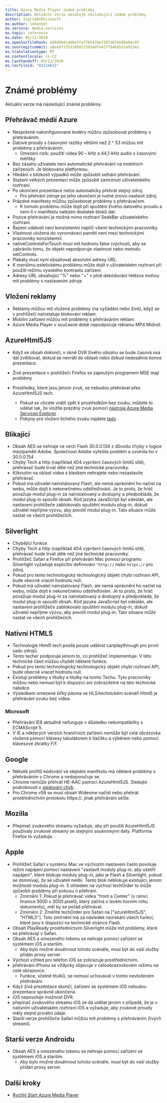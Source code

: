 ```yaml
---
title: Azure Media Player známé problémy
description: Aktuální verze obsahuje následující známé problémy.
author: IngridAtMicrosoft
ms.author: inhenkel
ms.service: media-services
ms.topic: reference
ms.date: 05/11/2020
ms.openlocfilehash: 4d0d56dc4d6e7fa7765439e7387d67bb80a6ec9f
ms.sourcegitcommit: a8ee9717531050115916dfe427f84bd531a92341
ms.translationtype: MT
ms.contentlocale: cs-CZ
ms.lasthandoff: 05/12/2020
ms.locfileid: "83124631"
---
```

# <a name="known-issues"></a>Známé problémy #

Aktuální verze má následující známé problémy:

## <a name="azure-media-player"></a>Přehrávač médií Azure ##

- Nesprávně nakonfigurované kodéry můžou způsobovat problémy s přehráváním.
- Datové proudy s časovými razítky většími než 2 ^ 53 můžou mít problémy s přehráváním.
  - Omezení rizik: použití videa 90 – kHz a 44,1-kHz audio s časovými měřítky
- Bez zásahu uživatele není automatické přehrávání na mobilních zařízeních. Je blokováno platformou.
- Hledání v blízkosti výpadků může způsobit selhání přehrávání.
- Stažení velkých prezentací může způsobit zamrznutí uživatelského rozhraní.
- Po ukončení prezentace nelze automaticky přehrát stejný zdroj.
  - Pro přehrání zdroje po jeho ukončení je nutné znovu nastavit zdroj.
- Prázdné manifesty můžou způsobovat problémy s přehrávačem.
  - K tomuto problému může dojít při spuštění živého datového proudu a není-li v manifestu nalezen dostatek bloků dat.
- Pozice přehrávání je možná mimo rozhraní SeekBar uživatelského rozhraní.
- Řazení událostí není konzistentní napříč všemi technickými pracovníky.
- Vlastnost uložená do vyrovnávací paměti není mezi technickými pracovníky konzistentní.
- nativeControlsForTouch musí mít hodnotu false (výchozí), aby se zabránilo tomu, že objekt nepodporuje vlastnost nebo metodu setControls.
- Plakáty musí nyní obsahovat absolutní adresy URL.
- K menšímu estetickému problému může dojít v uživatelském rozhraní při použití režimu vysokého kontrastu zařízení.
- Adresy URL obsahující "%" nebo "+" v plně dekódování řetězce mohou mít problémy s nastavením zdroje

## <a name="ad-insertion"></a>Vložení reklamy ##

- Reklamy můžou mít vložené problémy (na vyžádání nebo živé), když se v prohlížeči nainstaluje blokování reklam.
- Mobilní zařízení můžou mít problémy s přehráváním reklam.
- Azure Media Player v současné době nepodporuje reklamu MP4 Midroll.

## <a name="azurehtml5js"></a>AzureHtml5JS ##

- Když se obsah dokončí, v okně DVR živého obsahu se bude časová osa dál zvětšovat, dokud se nevrátí do oblasti nebo dokud nedosáhne konce prezentace.
- Živé prezentace v prohlížeči Firefox se zapnutým programem MSE mají problémy

- Prostředky, které jsou jenom zvuk, se nebudou přehrávat přes AzureHtml5JS tech.
  - Pokud se chcete vrátit zpět k prostředkům bez zvuku, můžete to udělat tak, že vložíte prázdný zvuk pomocí [nástroje Azure Media Services Explorer](https://aka.ms/amse) .
  - Pokyny pro vložení tichého zvuku najdete [tady](https://azure.microsoft.com/documentation/articles/media-services-advanced-encoding-with-mes/#silent_audio) .

## <a name="flash"></a>Blikající ##

- Obsah AES se nehraje ve verzi Flash 30.0.0.134 z důvodu chyby v logice mezipaměti Adobe. Společnost Adobe vyřešila problém a uvolnila ho v 30.0.0.154
- Chyby Tech a http (například 404 vypršení časových limitů sítě), přehrávač bude trvat déle než jiné technické pracovníky.
- Kliknutím na oblast videa s bleskem nehrajete nebo nezastavíte přehrávač.
- Pokud má uživatel nainstalovaný Flash, ale nemá oprávnění ho načíst na webu, může dojít k nekonečnému odstřeďování. Je to proto, že hráč považuje modul plug-in za nainstalovaný a dostupný a předpokládá, že modul plug-in spouští obsah. Kód jazyka JavaScript byl odeslán, ale nastavení prohlížeče zablokovalo spuštění modulu plug-in, dokud uživatel nepřijme výzvu, aby povolil modul plug-in. Tato situace může nastat ve všech prohlížečích.  

## <a name="silverlight"></a>Silverlight ##

- Chybějící funkce
- Chyby Tech a http (například 404 vypršení časových limitů sítě), přehrávač bude trvat déle než jiné technické pracovníky.
- Prohlížeč Safari a Firefox při přehrávání Mac pomocí programu Silverlight vyžaduje explicitní definování `"http://` nebo `https://` pro zdroj.
- Pokud pro tento technologický technologický objekt chybí rozhraní API, bude obecně vracet hodnotu null.
- Pokud má uživatel nainstalovaný Flash, ale nemá oprávnění ho načíst na webu, může dojít k nekonečnému odstřeďování. Je to proto, že hráč považuje modul plug-in za nainstalovaný a dostupný a předpokládá, že modul plug-in spouští obsah. Kód jazyka JavaScript byl odeslán, ale nastavení prohlížeče zablokovalo spuštění modulu plug-in, dokud uživatel nepřijme výzvu, aby povolil modul plug-in. Tato situace může nastat ve všech prohlížečích.  

## <a name="native-html5"></a>Nativní HTML5 ##

- Technologie Html5 tech posílá pouze událost canplaythrough pro první sadu zdrojů.
- Tento techer podporuje jenom to, co prohlížeč implementuje.  V této technické části můžou chybět některé funkce.  
- Pokud pro tento technologický technologický objekt chybí rozhraní API, bude obecně vracet hodnotu null.
- Existují problémy s titulky a titulky na tomto Techu. Tyto pracovníky můžou nebo nemusí být k dispozici ani zobrazitelné na této technické nabídce.
- Výsledkem omezené šířky pásma ve HLS/technickém scénáři Html5 je přehrávání zvuku bez videa.

### <a name="microsoft"></a>Microsoft ###

- Přehrávání IE8 aktuálně nefunguje v důsledku nekompatibility s ECMAScript 5.
- V IE a některých verzích hraničních zařízení nemůže být celá obrazovka vložená pomocí klávesy tabulátorem k tlačítku a výběrem nebo pomocí klávesové zkratky F/f.

## <a name="google"></a>Google ##

- Několik profilů kódování ve stejném manifestu má některé problémy s přehráváním v Chrome a nedoporučuje se.
- Chrome nemůže přehrát HE-AAC pomocí AzureHtml5JS. Sledujte podrobnosti o [sledování chyb](https://bugs.chromium.org/p/chromium/issues/detail?id=534301).
- Pro Chrome v58 se musí obsah Widevine načíst nebo přehrát prostřednictvím protokolu https://. jinak přehrávání selže.

## <a name="mozilla"></a>Mozilla ##

- Přepínač zvukového streamu vyžaduje, aby při použití AzureHtml5JS používaly zvukové streamy se stejnými soukromými daty. Platforma Firefox to vyžaduje.

## <a name="apple"></a>Apple ##

- Prohlížeč Safari v systému Mac ve výchozím nastavení často povoluje režim napájení pomocí nastavení "zastavit moduly plug-in, aby ušetřil napájení", které blokuje moduly plug-in, jako je Flash a Silverlight, pokud se domnívají, že se uživateli nelíbí. Tento blok neblokuje existující, jenom možnosti modulu plug-in. S ohledem na výchozí techOrder to může způsobit problémy při pokusu o přehrání.
  - Zmírnění 1: Pokud je přehrávač videa "front a Center" (v rámci hranice 3000 x 3000 pixelů, který začíná v levém horním rohu dokumentu), měl by se pořád přehrávat.
  - Zmírnění 2: Změňte techOrder pro Safari na ["azureHtml5JS", "HTML5"]. Toto zmírnění má za následek nezískání všech funkcí, které jsou k dispozici na technické stránce Flash.
- Obsah PlayReady prostřednictvím Silverlight může mít problémy, které se přehrávají v Safari.
- Obsah AES a omezeného tokenu se nehraje pomocí zařízení se systémem iOS a starším.
  - Aby bylo možné dosáhnout tohoto scénáře, musí být do vaší služby přidán proxy server.
- Výchozí vzhled pro telefon iOS se zobrazuje prostřednictvím.
- přehrávání iPhonu se vždycky objevuje v celoobrazovkovém režimu na celé obrazovce.
  - Funkce, včetně titulků, se nemusí uchovávat v tomto nevloženém přehrávání.
- Když živá prezentace skončí, zařízení se systémem iOS nebudou prezentace správně ukončena.
- iOS nepovoluje možnost DVR.
- přepínač zvukového streamu iOS se dá udělat jenom v případě, že je v nativním uživatelském rozhraní iOS a vyžaduje, aby zvukové proudy měly stejné privátní údaje.
- Starší verze prohlížeče Safari můžou mít problémy s přehráváním živých streamů.

## <a name="older-android"></a>Starší verze Androidu ##

- Obsah AES a omezeného tokenu se nehraje pomocí zařízení se systémem iOS a starším.
  - Aby bylo možné dosáhnout tohoto scénáře, musí být do vaší služby přidán proxy server.

## <a name="next-steps"></a>Další kroky ##

- [Rychlý Start Azure Media Player](azure-media-player-quickstart.md)